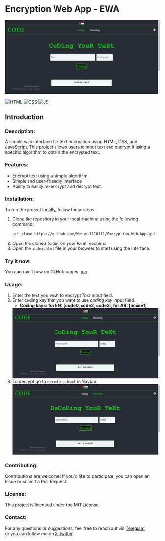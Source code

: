 # Encryption Web App - EWA
<img src="Screenshots/ScreenShot.png">


<img alt="HTML" src="https://img.shields.io/badge/HTML_5-orange">  <img alt="CSS" src="https://img.shields.io/badge/CSS_3-blue">  <img alt="JS" src="https://img.shields.io/badge/JavaScript-yellow">


Introduction
------------

### Description:
A simple web interface for text encryption using HTML, CSS, and JavaScript. This project allows users to input text and encrypt it using a specific algorithm to obtain the encrypted text.


### Features:
- Encrypt text using a simple algorithm.  
- Simple and user-friendly interface.
- Ability to easily re-encrypt and decrypt text.


### Installation:

To run the project locally, follow these steps:

1. Clone the repository to your local machine using the following command:  
    ```bash
    git clone https://github.com/Wesam-1110111/Encryption-Web-App.git
    ```
3. Open the cloned folder on your local machine.
4. Open the `index.html` file in your browser to start using the interface.

### Try it now:

You can run it now on GitHub pages. [run](https://wesam-1110111.github.io/Encryption-Web-App/index.html)

### Usage:
1. Enter the text you wish to encrypt *Text* input field.
2. Enter coding kay that you want to use *coding kay* input field.
    - **Coding kays: for EN: [code0, code2, code3], for AR: [acode1]**
    <img src="Screenshots/ScreenShot-2.png">
3. To decrypt go to `decoding.html` in Navbar.
    <img src="Screenshots/ScreenShot-4.png">

### Contributing:
Contributions are welcome! If you'd like to participate, you can open an Issue or submit a Pull Request.


### License:
This project is licensed under the MIT License.


### Contact:
For any questions or suggestions, feel free to reach out via [Telegram](https://t.me/Mr_w_23),   
or you can follow me on [X-twitter](https://twitter.com/Wesam2021ly?t=T7-5R2s8xv2HnPtTTj8pvw&s=09).
